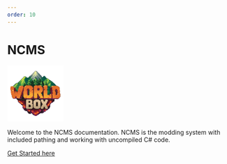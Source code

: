 ```yaml
---
order: 10
---
```


# NCMS

![](logo.png)

Welcome to the NCMS documentation.
NCMS is the modding system with included pathing and working with uncompiled C# code.

[Get Started here](getting-started.md)